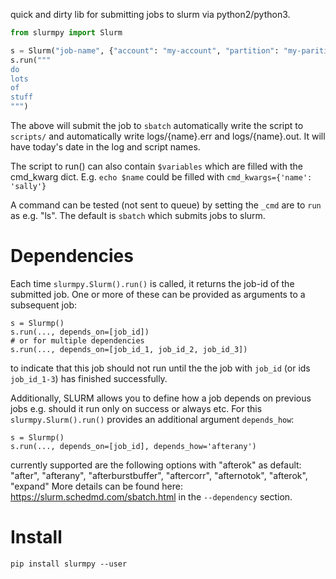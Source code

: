 quick and dirty lib for submitting jobs to slurm via python2/python3.

```Python
from slurmpy import Slurm

s = Slurm("job-name", {"account": "my-account", "partition": "my-parition"})
s.run("""
do
lots
of
stuff
""")

```

The above will submit the job to `sbatch` automatically write the script to `scripts/`
and automatically write logs/{name}.err and logs/{name}.out. It will have today's
date in the log and script names.

The script to run() can also contain `$variables` which are filled with the cmd_kwarg dict.
E.g. `echo $name` could be filled with `cmd_kwargs={'name': 'sally'}`

A command can be tested (not sent to queue) by setting the `_cmd` are to `run` as e.g. "ls".
The default is `sbatch` which submits jobs to slurm.

Dependencies
============

Each time `slurmpy.Slurm().run()` is called, it returns the job-id of the submitted job. One or more
of these can be provided as arguments to a subsequent job:
```
s = Slurmp()
s.run(..., depends_on=[job_id])
# or for multiple dependencies
s.run(..., depends_on=[job_id_1, job_id_2, job_id_3])

```
to indicate that this job should not run until the the job with `job_id` (or ids `job_id_1-3`) has finished successfully.

Additionally, SLURM allows you to define how a job depends on previous jobs e.g. should it run 
only on success or always etc. For this `slurmpy.Slurm().run()` provides an additional argument `depends_how`:

```
s = Slurmp()
s.run(..., depends_on=[job_id], depends_how='afterany')
```
currently supported are the following options with "afterok" as default: 
"after", "afterany", "afterburstbuffer", "aftercorr", "afternotok", "afterok", "expand"
More details can be found here: https://slurm.schedmd.com/sbatch.html in the `--dependency` section.

Install
=======

```Shell
pip install slurmpy --user
```
